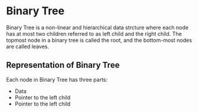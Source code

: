 <h1>Binary Tree</h1>
Binary Tree is a non-linear and hierarchical data strcture where each node has at most two children referred to as left child and the right child. The topmost node in a binary tree is called the root, and the bottom-most nodes are called leaves.

<h2>Representation of Binary Tree</h2>
Each node in Binary Tree has three parts:

<ul>
    <li>Data</li>
    <li>Pointer to the left child </li>
    <li>Pointer to the left child </li>
</ul>


     